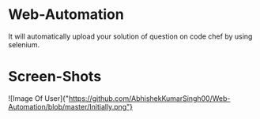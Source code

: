 # Web-Automation
It will automatically upload your solution of question on code chef by using selenium.

# Screen-Shots
![Image Of User]{"https://github.com/AbhishekKumarSingh00/Web-Automation/blob/master/Initially.png"}
